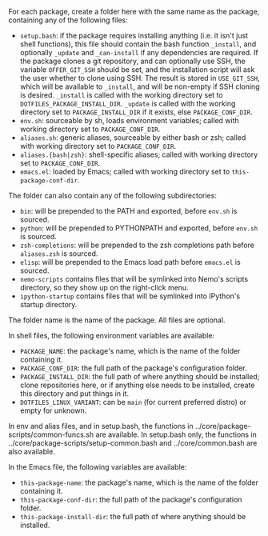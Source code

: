 For each package, create a folder here with the same name as the
package, containing any of the following files:

- `setup.bash`: if the package requires installing anything (i.e. it
  isn't just shell functions), this file should contain the bash
  function `_install`, and optionally `_update` and `_can-install` if
  any dependencies are required. If the package clones a git
  repository, and can optionally use SSH, the variable `OFFER_GIT_SSH`
  should be set, and the installation script will ask the user whether
  to clone using SSH. The result is stored in `USE_GIT_SSH`, which
  will be available to `_install`, and will be non-empty if SSH
  cloning is desired. `_install` is called with the working directory
  set to `DOTFILES_PACKAGE_INSTALL_DIR`. `_update` is called with
  the working directory set to `PACKAGE_INSTALL_DIR` if it exists,
  else `PACKAGE_CONF_DIR`.
- `env.sh`: sourceable by sh, loads environment variables; called with
  working directory set to `PACKAGE_CONF_DIR`.
- `aliases.sh`: generic aliases, sourceable by either bash or zsh;
  called with working directory set to `PACKAGE_CONF_DIR`.
- `aliases.{bash|zsh}`: shell-specific aliases; called with working
  directory set to `PACKAGE_CONF_DIR`.
- `emacs.el`: loaded by Emacs; called with working directory set to
  `this-package-conf-dir`.

The folder can also contain any of the following subdirectories:
- `bin`: will be prepended to the PATH and exported, before `env.sh`
  is sourced.
- `python`: will be prepended to PYTHONPATH and exported, before
  `env.sh` is sourced.
- `zsh-completions`: will be prepended to the zsh completions path
  before `aliases.zsh` is sourced.
- `elisp`: will be prepended to the Emacs load path before `emacs.el`
  is sourced.
- `nemo-scripts` contains files that will be symlinked into Nemo's
  scripts directory, so they show up on the right-click menu.
- `ipython-startup` contains files that will be symlinked into
  IPython's startup directory.

The folder name is the name of the package. All files are optional.

In shell files, the following environment variables are available:
- `PACKAGE_NAME`: the package's name, which is the name of the folder
  containing it.
- `PACKAGE_CONF_DIR`: the full path of the package's configuration
  folder.
- `PACKAGE_INSTALL_DIR`: the full path of where anything should be
  installed; clone repositories here, or if anything else needs to
  be installed, create this directory and put things in it.
- `DOTFILES_LINUX_VARIANT`: can be `main` (for current preferred distro)
  or empty for unknown.

In env and alias files, and in setup.bash, the functions in
../core/package-scripts/common-funcs.sh are available. In setup.bash
only, the functions in ../core/package-scripts/setup-common.bash and
../core/common.bash are also available.

In the Emacs file, the following variables are available:
- `this-package-name`: the package's name, which is the name of the
  folder containing it.
- `this-package-conf-dir`: the full path of the package's
  configuration folder.
- `this-package-install-dir`: the full path of where anything should
  be installed.
